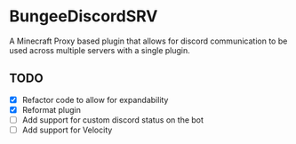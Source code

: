 # BungeeDiscordSRV

A Minecraft Proxy based plugin that allows for
discord communication to be used across multiple
servers with a single plugin.

## TODO
- [X] Refactor code to allow for expandability
- [X] Reformat plugin
- [ ] Add support for custom discord status on the bot
- [ ] Add support for Velocity